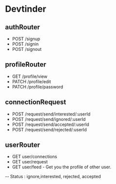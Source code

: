 # Devtinder

## authRouter

- POST /signup
- POST /signin
- POST /signout

## profileRouter

- GET /profile/view
- PATCH /profile/edit
- PATCH /profile/password

## connectionRequest

- POST /request/send/interested/:userId
- POST /request/send/ignored/:userId
- POST /request/send/accepted/:userId
- POST /request/send/rejected/:userId

## userRouter

- GET user/connections
- GET user/request
- GET user/feed - Get you the profile of other user.

-- Status : ignore,interested, rejected, accepted
